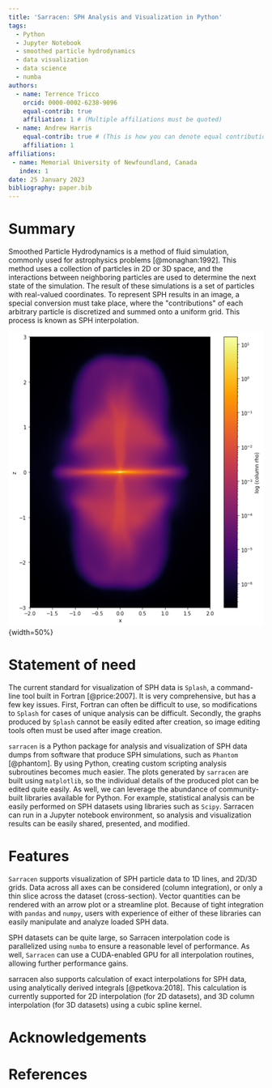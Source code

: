 ```yaml
---
title: 'Sarracen: SPH Analysis and Visualization in Python'
tags:
  - Python
  - Jupyter Notebook
  - smoothed particle hydrodynamics
  - data visualization
  - data science
  - numba
authors:
  - name: Terrence Tricco
    orcid: 0000-0002-6238-9096
    equal-contrib: true
    affiliation: 1 # (Multiple affiliations must be quoted)
  - name: Andrew Harris
    equal-contrib: true # (This is how you can denote equal contributions between multiple authors)
    affiliation: 1
affiliations:
 - name: Memorial University of Newfoundland, Canada
   index: 1
date: 25 January 2023
bibliography: paper.bib
---
```


# Summary

Smoothed Particle Hydrodynamics is a method of fluid simulation,
commonly used for astrophysics problems [@monaghan:1992]. This method uses a collection of particles
in 2D or 3D space, and the interactions between neighboring particles are used to
determine the next state of the simulation. The result of these simulations is a set
of particles with real-valued coordinates. To represent SPH results in an image,
a special conversion must take place, where the "contributions" of each arbitrary particle
is discretized and summed onto a uniform grid. This process is known as SPH interpolation.

![Example of a sarracen Rendered Image](main_image.png){width=50%}

# Statement of need

The current standard for visualization of SPH data is `Splash`, a command-line
tool built in Fortran [@price:2007]. It is very comprehensive, but has a few key issues.
First, Fortran can often be difficult to use, so modifications to `Splash` for cases of
unique analysis can be difficult. Secondly, the graphs produced by `Splash` cannot be
easily edited after creation, so image editing tools often must be used after image creation.

`sarracen` is a Python package for analysis and visualization of SPH data dumps from software
that produce SPH simulations, such as `Phantom` [@phantom]. By using Python, creating custom scripting
analysis subroutines becomes much easier. The plots generated by `sarracen` are built using
`matplotlib`, so the individual details of the produced plot can be edited quite easily. As
well, we can leverage the abundance of community-built libraries available for Python. For
example, statistical analysis can be easily performed on SPH datasets using libraries such
as `Scipy`. Sarracen can run in a Jupyter notebook environment, so analysis and visualization
results can be easily shared, presented, and modified.

# Features

`Sarracen` supports visualization of SPH particle data to 1D lines, and 2D/3D grids. Data across
all axes can be considered (column integration), or only a thin slice across the dataset (cross-section).
Vector quantities can be rendered with an arrow plot or a streamline plot. Because of tight integration
with `pandas` and `numpy`, users with experience of either of these libraries can easily manipulate
and analyze loaded SPH data.

SPH datasets can be quite large, so Sarracen interpolation code is parallelized using `numba` to
ensure a reasonable level of performance. As well, `Sarracen` can use a CUDA-enabled GPU for all
interpolation routines, allowing further performance gains.

sarracen also supports calculation of exact interpolations for SPH data, using analytically derived
integrals [@petkova:2018]. This calculation is currently supported for 2D interpolation (for 2D datasets),
and 3D column interpolation (for 3D datasets) using a cubic spline kernel.

# Acknowledgements



# References

